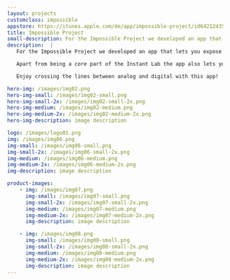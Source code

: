 ```yaml
---
layout: projects
customclass: impossible
appstore: https://itunes.apple.com/de/app/impossible-project/id642124357?mt=8
title: Impossible Project
small-description: For the Impossible Project we developed an app that lets you expose your iPhones digital photos to analog instant film using the Instant Lab.
description:  |
   For the Impossible Project we developed an app that lets you expose your iPhones digital photos to analog instant film using the Instant Lab. The Instant Lab was born out of a successful Kickstarter campaign.

   Apart from being a core part of the Instant Lab the app also lets you browse and share instant photos to the integrated gallery, buy film and get in touch with the Impossible community.

   Enjoy crossing the lines between analog and digital with this app!

hero-img: /images/img02.png
hero-img-small: /images/img02-small.png
hero-img-small-2x: /images/img02-small-2x.png
hero-img-medium: /images/img02-medium.png
hero-img-medium-2x: /images/img02-medium-2x.png
hero-img-description: image description

logo: /images/logo01.png
img: /images/img06.png
img-small: /images/img06-small.png
img-small-2x: /images/img06-small-2x.png
img-medium: /images/img06-medium.png
img-medium-2x: /images/img06-medium-2x.png
img-description: image description

product-images:
    - img: /images/img07.png
      img-small: /images/img07-small.png
      img-small-2x: /images/img07-small-2x.png
      img-medium: /images/img07-medium.png
      img-medium-2x: /images/img07-medium-2x.png
      img-description: image description

    - img: /images/img08.png
      img-small: /images/img08-small.png
      img-small-2x: /images/img08-small-2x.png
      img-medium: /images/img08-medium.png
      img-medium-2x: /images/img08-medium-2x.png
      img-description: image description
---
```

